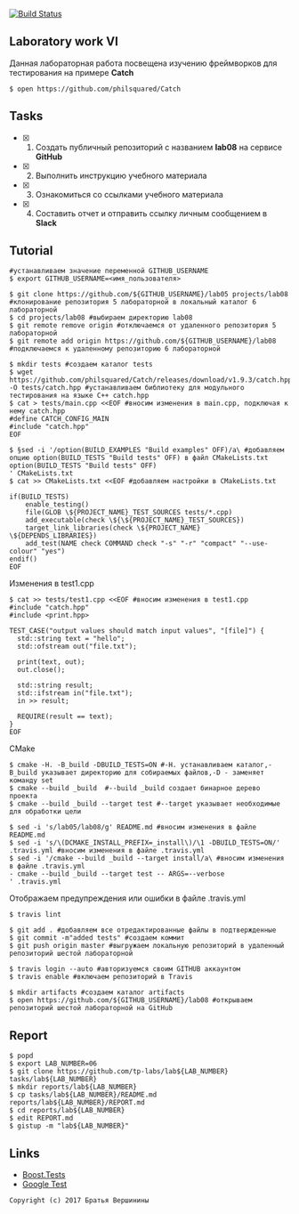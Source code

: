 [![Build Status](https://travis-ci.org/komissarovrodion21/lab08.svg?branch=master)](https://travis-ci.org/komissarovrodion21/lab08)
## Laboratory work VI

Данная лабораторная работа посвещена изучению фреймворков для тестирования на примере **Catch**

```ShellSession
$ open https://github.com/philsquared/Catch
```

## Tasks

- [x] 1. Создать публичный репозиторий с названием **lab08** на сервисе **GitHub**
- [x] 2. Выполнить инструкцию учебного материала
- [x] 3. Ознакомиться со ссылками учебного материала
- [x] 4. Составить отчет и отправить ссылку личным сообщением в **Slack**

## Tutorial

```ShellSession
#устанавливаем значение переменной GITHUB_USERNAME
$ export GITHUB_USERNAME=<имя_пользователя>
```

```ShellSession
$ git clone https://github.com/${GITHUB_USERNAME}/lab05 projects/lab08 #клонирование репозитория 5 лабораторной в локальный каталог 6 лабораторной
$ cd projects/lab08 #выбираем директорию lab08
$ git remote remove origin #отключаемся от удаленного репозитория 5 лабораторной
$ git remote add origin https://github.com/${GITHUB_USERNAME}/lab08 #подключаемся к удаленному репозиторию 6 лабораторной
```

```ShellSession
$ mkdir tests #создаем каталог tests
$ wget https://github.com/philsquared/Catch/releases/download/v1.9.3/catch.hpp -O tests/catch.hpp #устанавливаем библиотеку для модульного тестирования на языке С++ catch.hpp
$ cat > tests/main.cpp <<EOF #вносим изменения в main.cpp, подключая к нему catch.hpp
#define CATCH_CONFIG_MAIN
#include "catch.hpp"
EOF
```

```ShellSession
$ §sed -i '/option(BUILD_EXAMPLES "Build examples" OFF)/a\ #добавляем опцию option(BUILD_TESTS "Build tests" OFF) в файл CMakeLists.txt
option(BUILD_TESTS "Build tests" OFF)
' CMakeLists.txt
$ cat >> CMakeLists.txt <<EOF #добавляем настройки в CMakeLists.txt

if(BUILD_TESTS)
	enable_testing()
	file(GLOB \${PROJECT_NAME}_TEST_SOURCES tests/*.cpp)
	add_executable(check \${\${PROJECT_NAME}_TEST_SOURCES})
	target_link_libraries(check \${PROJECT_NAME} \${DEPENDS_LIBRARIES})
	add_test(NAME check COMMAND check "-s" "-r" "compact" "--use-colour" "yes") 
endif()
EOF
```
Изменения в test1.cpp
```ShellSession
$ cat >> tests/test1.cpp <<EOF #вносим изменения в test1.cpp
#include "catch.hpp"
#include <print.hpp>

TEST_CASE("output values should match input values", "[file]") {
  std::string text = "hello";
  std::ofstream out("file.txt");
  
  print(text, out);
  out.close();
  
  std::string result;
  std::ifstream in("file.txt");
  in >> result;
  
  REQUIRE(result == text);
}
EOF
```
CMake
```ShellSession
$ cmake -H. -B_build -DBUILD_TESTS=ON #-H. устанавливаем каталог,-B_build указывает директорию для собираемых файлов,-D - заменяет команду set
$ cmake --build _build  #--build _build создает бинарное дерево проекта
$ cmake --build _build --target test #--target указывает необходимые для обработки цели
```

```ShellSession
$ sed -i 's/lab05/lab08/g' README.md #вносим изменения в файле README.md
$ sed -i 's/\(DCMAKE_INSTALL_PREFIX=_install\)/\1 -DBUILD_TESTS=ON/' .travis.yml #вносим изменения в файле .travis.yml
$ sed -i '/cmake --build _build --target install/a\ #вносим изменения в файле .travis.yml
- cmake --build _build --target test -- ARGS=--verbose
' .travis.yml
```
Отображаем предупреждения или ошибки в файле .travis.yml
```ShellSession
$ travis lint
```

```ShellSession
$ git add . #добавляем все отредактированные файлы в подтвержденные
$ git commit -m"added tests" #создаем коммит
$ git push origin master #выгружаем локальную репозиторий в удаленный репозиторий шестой лабораторной
```

```ShellSession
$ travis login --auto #авторизуемся своим GITHUB аккаунтом
$ travis enable #включаем репозиторий в Travis
```

```ShellSession
$ mkdir artifacts #создаем каталог artifacts
$ open https://github.com/${GITHUB_USERNAME}/lab08 #открываем репозиторий шестой лабораторной на GitHub
```

## Report

```ShellSession
$ popd
$ export LAB_NUMBER=06
$ git clone https://github.com/tp-labs/lab${LAB_NUMBER} tasks/lab${LAB_NUMBER}
$ mkdir reports/lab${LAB_NUMBER}
$ cp tasks/lab${LAB_NUMBER}/README.md reports/lab${LAB_NUMBER}/REPORT.md
$ cd reports/lab${LAB_NUMBER}
$ edit REPORT.md
$ gistup -m "lab${LAB_NUMBER}"
```

## Links

- [Boost.Tests](http://www.boost.org/doc/libs/1_63_0/libs/test/doc/html/)
- [Google Test](https://github.com/google/googletest)

```
Copyright (c) 2017 Братья Вершинины
```
